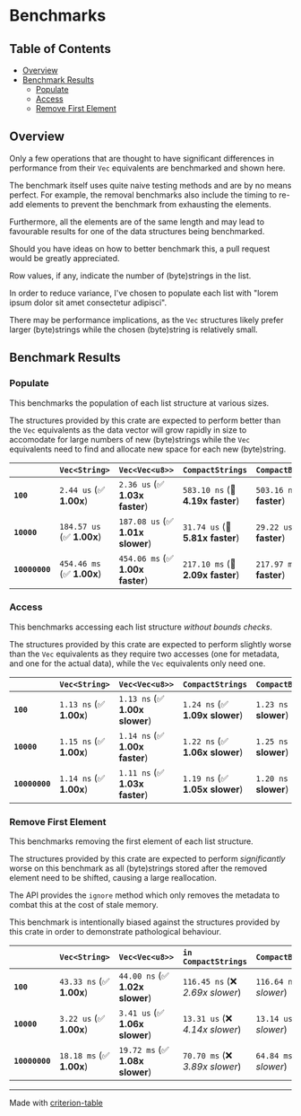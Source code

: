 # Benchmarks

## Table of Contents

- [Overview](#overview)
- [Benchmark Results](#benchmark-results)
    - [Populate](#populate)
    - [Access](#access)
    - [Remove First Element](#remove-first-element)

## Overview

Only a few operations that are thought to have significant differences in
performance from their `Vec` equivalents are benchmarked and shown here.

The benchmark itself uses quite naive testing methods and are by no means
perfect. For example, the removal benchmarks also include the timing to
re-add elements to prevent the benchmark from exhausting the elements.

Furthermore, all the elements are of the same length and may lead to
favourable results for one of the data structures being benchmarked.

Should you have ideas on how to better benchmark this, a pull request
would be greatly appreciated.

Row values, if any, indicate the number of (byte)strings in the list.

In order to reduce variance, I've chosen to populate each list with
"lorem ipsum dolor sit amet consectetur adipisci".

There may be performance implications, as the `Vec` structures likely
prefer larger (byte)strings while the chosen (byte)string is relatively small.

## Benchmark Results

### Populate

This benchmarks the population of each list structure at various sizes.

The structures provided by this crate are expected to perform better than
the `Vec` equivalents as the data vector will grow rapidly in size to
accomodate for large numbers of new (byte)strings while the `Vec` equivalents
need to find and allocate new space for each new (byte)string.

|                | `Vec<String>`             | `Vec<Vec<u8>>`                   | `CompactStrings`                 | `CompactBytestrings`              |
|:---------------|:--------------------------|:---------------------------------|:---------------------------------|:--------------------------------- |
| **`100`**      | `2.44 us` (✅ **1.00x**)   | `2.36 us` (✅ **1.03x faster**)   | `583.10 ns` (🚀 **4.19x faster**) | `503.16 ns` (🚀 **4.86x faster**)  |
| **`10000`**    | `184.57 us` (✅ **1.00x**) | `187.08 us` (✅ **1.01x slower**) | `31.74 us` (🚀 **5.81x faster**)  | `29.22 us` (🚀 **6.32x faster**)   |
| **`10000000`** | `454.46 ms` (✅ **1.00x**) | `454.06 ms` (✅ **1.00x faster**) | `217.10 ms` (🚀 **2.09x faster**) | `217.97 ms` (🚀 **2.08x faster**)  |

### Access

This benchmarks accessing each list structure *without bounds checks*.

The structures provided by this crate are expected to perform slightly worse
than the `Vec` equivalents as they require two accesses (one for metadata,
and one for the actual data), while the `Vec` equivalents only need one.

|                | `Vec<String>`           | `Vec<Vec<u8>>`                 | `CompactStrings`               | `CompactBytestrings`            |
|:---------------|:------------------------|:-------------------------------|:-------------------------------|:------------------------------- |
| **`100`**      | `1.13 ns` (✅ **1.00x**) | `1.13 ns` (✅ **1.00x slower**) | `1.24 ns` (✅ **1.09x slower**) | `1.23 ns` (✅ **1.08x slower**)  |
| **`10000`**    | `1.15 ns` (✅ **1.00x**) | `1.14 ns` (✅ **1.00x faster**) | `1.22 ns` (✅ **1.06x slower**) | `1.25 ns` (✅ **1.09x slower**)  |
| **`10000000`** | `1.14 ns` (✅ **1.00x**) | `1.11 ns` (✅ **1.03x faster**) | `1.19 ns` (✅ **1.05x slower**) | `1.20 ns` (✅ **1.05x slower**)  |

### Remove First Element

This benchmarks removing the first element of each list structure.

The structures provided by this crate are expected to perform *significantly* worse
on this benchmark as all (byte)strings stored after the removed element need to
be shifted, causing a large reallocation.

The API provides the `ignore` method which only removes the metadata to combat this
at the cost of stale memory.

This benchmark is intentionally biased against the structures provided by this crate
in order to demonstrate pathological behaviour.

|                | `Vec<String>`            | `Vec<Vec<u8>>`                  | `in CompactStrings`              | `CompactBytestrings`              |
|:---------------|:-------------------------|:--------------------------------|:---------------------------------|:--------------------------------- |
| **`100`**      | `43.33 ns` (✅ **1.00x**) | `44.00 ns` (✅ **1.02x slower**) | `116.45 ns` (❌ *2.69x slower*)   | `116.64 ns` (❌ *2.69x slower*)    |
| **`10000`**    | `3.22 us` (✅ **1.00x**)  | `3.41 us` (✅ **1.06x slower**)  | `13.31 us` (❌ *4.14x slower*)    | `13.14 us` (❌ *4.09x slower*)     |
| **`10000000`** | `18.18 ms` (✅ **1.00x**) | `19.72 ms` (✅ **1.08x slower**) | `70.70 ms` (❌ *3.89x slower*)    | `64.84 ms` (❌ *3.57x slower*)     |

---
Made with [criterion-table](https://github.com/nu11ptr/criterion-table)

